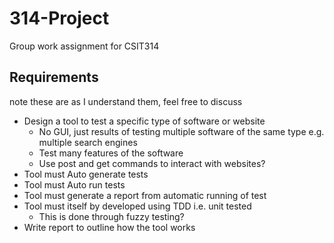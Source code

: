 # 314-Project
Group work assignment for CSIT314

## Requirements
note these are as I understand them, feel free to discuss 

- Design a tool to test a specific type of software or website
  - No GUI, just results of testing multiple software of the same type e.g. multiple search engines
  - Test many features of the software
  - Use post and get commands to interact with websites?
- Tool must Auto generate tests
- Tool must Auto run tests
- Tool must generate a report from automatic running of test
- Tool must itself by developed using TDD i.e. unit tested
  - This is done through fuzzy testing?
- Write report to outline how the tool works
